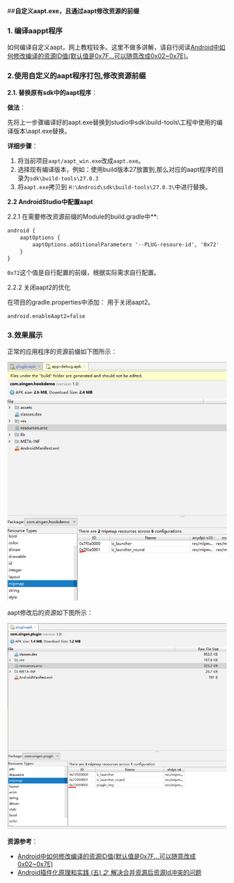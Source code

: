 ##**自定义aapt.exe，且通过aapt修改资源的前缀**

### **1. 编译aappt程序**

如何编译自定义aapt，网上教程较多。这里不做多讲解，请自行阅读[Android中如何修改编译的资源ID值(默认值是0x7F...可以随意改成0x02~0x7E)](https://blog.csdn.net/jiangwei0910410003/article/details/50820219)。

### **2.使用自定义的aapt程序打包,修改资源前缀**

**2.1. 替换原有sdk中的aapt程序**：

**做法**：

先将上一步骤编译好的aapt.exe替换到studio中sdk\build-tools\工程中使用的编译版本\aapt.exe替换。

**详细步骤**：
   
1. 将当前项目`aapt/aapt_win.exe`改成`aapt.exe`。
2. 选择现有编译版本，例如：使用build版本27放置到,那么对应的aapt程序的目录为`sdk\build-tools\27.0.3`
3. 将`aapt.exe`拷贝到 `H:\Android\sdk\build-tools\27.0.3\`中进行替换。

**2.2 AndroidStudio中配置aapt**

2.2.1 在需要修改资源前缀的Module的build.gradle中**:

```
android {
    aaptOptions {
        aaptOptions.additionalParameters '--PLUG-resoure-id', '0x72'
    }
}
```

`0x72`这个值是自行配置的前缀，根据实际需求自行配置。


2.2.2 关闭aapt2的优化

在项目的gradle.properties中添加： 用于关闭aapt2。
```
android.enableAapt2=false
```

### **3.效果展示**


正常的应用程序的资源前缀如下图所示：

![](https://github.com/13767004362/HookDemo/blob/master/aapt/android%E8%87%AA%E5%B8%A6%E7%9A%84%E5%BA%94%E7%94%A8%E7%A8%8B%E5%BA%8F%E5%89%8D%E7%BC%80.png)

aapt修改后的资源如下图所示：

![](https://github.com/13767004362/HookDemo/blob/master/aapt/aapt%E4%BF%AE%E6%94%B9%E5%90%8E%E5%BA%94%E7%94%A8%E7%A8%8B%E5%BA%8F%E7%9A%84%E5%89%8D%E7%BC%80.png)



**资源参考**：

- [Android中如何修改编译的资源ID值(默认值是0x7F...可以随意改成0x02~0x7E)](https://blog.csdn.net/jiangwei0910410003/article/details/50820219)
- [
Android插件化原理和实践 (五) 之 解决合并资源后资源Id冲突的问题](https://blog.csdn.net/hwliu51/article/details/76945286)